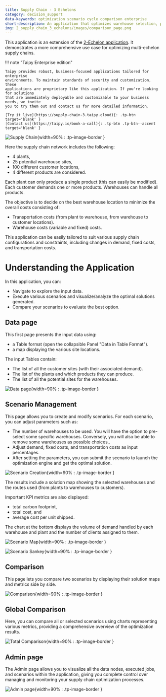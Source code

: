 ```yaml
---
title: Supply Chain - 3 Echelons
category: decision_support
data-keywords: optimization scenario cycle comparison enterprise
short-description: An application that optimizes warehouse selection, production, and routes in a multi-echelon supply chain.
img: 2_supply_chain_3_echelons/images/comparison_page.png
---
```


This application is an extension of the 
[2-Echelon application](../3_supply_chain/index.md). It demonstrates a more comprehensive 
use case for optimizing multi-echelon supply chains. 

!!! note "Taipy Enterprise edition"

    Taipy provides robust, business-focused applications tailored for enterprise
    environments. To maintain standards of security and customization, these
    applications are proprietary like this application. If you're looking for solutions
    that are immediately deployable and customizable to your business needs, we invite
    you to try them out and contact us for more detailed information.

    [Try it live](https://supply-chain-3.taipy.cloud){: .tp-btn target='blank' }
    [Contact us](https://taipy.io/book-a-call){: .tp-btn .tp-btn--accent target='blank' }


![Supply Chain](images/comparison_page.png){width=90% : .tp-image-border }


Here the supply chain network includes the following:

- 4 plants, 
- 25 potential warehouse sites,
- 100 different customer locations, 
- 4 different products are considered. 

Each plant can only produce a single product (this can easily be modified). Each customer 
demands one or more products. Warehouses can handle all products.

The objective is to decide on the best warehouse location to minimize the overall costs 
consisting of:

- Transportation costs (from plant to warehouse, from warehouse to customer locations).
- Warehouse costs (variable and fixed) costs.

This application can be easily tailored to suit various supply chain configurations and 
constraints, including changes in demand, fixed costs, and transportation costs.

# Understanding the Application

In this application, you can:

- Navigate to explore the input data.
- Execute various scenarios and visualize/analyze the optimal solutions generated.
- Compare your scenarios to evaluate the best option.

## Data page

This first page presents the input data using:

- a Table format (open the collapsible Panel "Data in Table Format").
- a map displaying the various site locations.

The input Tables contain:

- The list of all the customer sites (with their associated demand).
- The list of the plants and which products they can produce.
- The list of all the potential sites for the warehouses.

![Data page](images/data_page.png){width=90% : .tp-image-border }

## Scenario Management

This page allows you to create and modify scenarios. For each scenario, you can adjust 
parameters such as:

- The number of warehouses to be used. You will have the option to pre-select some 
specific warehouses. Conversely, you will also be able to remove some warehouses as 
possible choices..
- Adjust demand, fixed costs, and transportation costs as input percentages.
- After setting the parameters, you can submit the scenario to launch the optimization 
engine and get the optimal solution.

![Scenario Creation](images/scenario_creation_page.png){width=90% : .tp-image-border }

The results include a solution map showing the selected warehouses and the routes used 
(from plants to warehouses to customers). 

Important KPI  metrics are also displayed:

- total carbon footprint,
- total cost, and
- average cost per unit shipped. 

The chart at the bottom displays the volume of demand handled by each warehouse and plant 
and the number of clients assigned to them.

![Scenario Map](images/scenario_map.png){width=90% : .tp-image-border }

![Scenario Sankey](images/scenario_sankey.png){width=90% : .tp-image-border }

## Comparison

This page lets you compare two scenarios by displaying their solution maps and metrics 
side by side.

![Comparison](images/comparison_page.png){width=90% : .tp-image-border }

## Global Comparison

Here, you can compare all or selected scenarios using charts representing various 
metrics, providing a comprehensive overview of the optimization results.

![Total Comparison](images/total_comparison_page.png){width=90% : .tp-image-border }

## Admin page

The Admin page allows you to visualize all the data nodes, executed jobs, and scenarios 
within the application, giving you complete control over managing and monitoring your 
supply chain optimization processes.

![Admin page](images/admin_page.png){width=90% : .tp-image-border }
